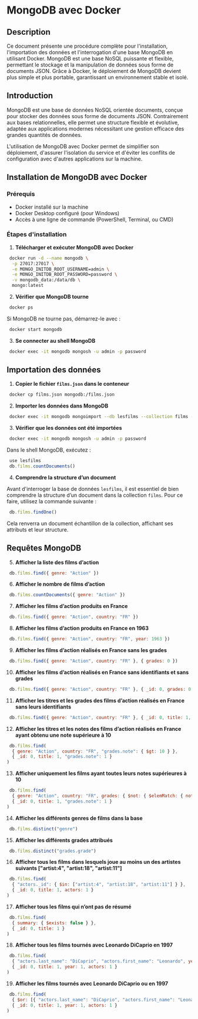 # MongoDB avec Docker

## Description

Ce document présente une procédure complète pour l'installation, l'importation des données et l'interrogation d'une base MongoDB en utilisant Docker. MongoDB est une base NoSQL puissante et flexible, permettant le stockage et la manipulation de données sous forme de documents JSON. Grâce à Docker, le déploiement de MongoDB devient plus simple et plus portable, garantissant un environnement stable et isolé.

## Introduction

MongoDB est une base de données NoSQL orientée documents, conçue pour stocker des données sous forme de documents JSON. Contrairement aux bases relationnelles, elle permet une structure flexible et évolutive, adaptée aux applications modernes nécessitant une gestion efficace des grandes quantités de données. 

L'utilisation de MongoDB avec Docker permet de simplifier son déploiement, d'assurer l'isolation du service et d'éviter les conflits de configuration avec d'autres applications sur la machine.

## Installation de MongoDB avec Docker

### Prérequis
- Docker installé sur la machine
- Docker Desktop configuré (pour Windows)
- Accès à une ligne de commande (PowerShell, Terminal, ou CMD)

### Étapes d'installation

1. **Télécharger et exécuter MongoDB avec Docker**

```sh
 docker run -d --name mongodb \
  -p 27017:27017 \
  -e MONGO_INITDB_ROOT_USERNAME=admin \
  -e MONGO_INITDB_ROOT_PASSWORD=password \
  -v mongodb_data:/data/db \
  mongo:latest
```

2. **Vérifier que MongoDB tourne**

```sh
 docker ps
```

Si MongoDB ne tourne pas, démarrez-le avec :
```sh
 docker start mongodb
```

3. **Se connecter au shell MongoDB**

```sh
 docker exec -it mongodb mongosh -u admin -p password
```

## Importation des données

1. **Copier le fichier `films.json` dans le conteneur**

```sh
 docker cp films.json mongodb:/films.json
```

2. **Importer les données dans MongoDB**

```sh
 docker exec -it mongodb mongoimport --db lesfilms --collection films --file /films.json --jsonArray --username admin --password password --authenticationDatabase admin
```

3. **Vérifier que les données ont été importées**

```sh
 docker exec -it mongodb mongosh -u admin -p password
```

Dans le shell MongoDB, exécutez :

```javascript
 use lesfilms
 db.films.countDocuments()
```

4. **Comprendre la structure d’un document**

Avant d'interroger la base de données `lesfilms`, il est essentiel de bien comprendre la structure d’un document dans la collection `films`. Pour ce faire, utilisez la commande suivante :

```javascript
 db.films.findOne()
```

Cela renverra un document échantillon de la collection, affichant ses attributs et leur structure.

## Requêtes MongoDB

5. **Afficher la liste des films d’action**
```javascript
 db.films.find({ genre: "Action" })
```

6. **Afficher le nombre de films d’action**
```javascript
 db.films.countDocuments({ genre: "Action" })
```

7. **Afficher les films d’action produits en France**
```javascript
 db.films.find({ genre: "Action", country: "FR" })
```

8. **Afficher les films d’action produits en France en 1963**
```javascript
 db.films.find({ genre: "Action", country: "FR", year: 1963 })
```

9. **Afficher les films d’action réalisés en France sans les grades**
```javascript
 db.films.find({ genre: "Action", country: "FR" }, { grades: 0 })
```

10. **Afficher les films d’action réalisés en France sans identifiants et sans grades**
```javascript
 db.films.find({ genre: "Action", country: "FR" }, { _id: 0, grades: 0 })
```

11. **Afficher les titres et les grades des films d’action réalisés en France sans leurs identifiants**
```javascript
 db.films.find({ genre: "Action", country: "FR" }, { _id: 0, title: 1, grades: 1 })
```

12. **Afficher les titres et les notes des films d’action réalisés en France ayant obtenu une note supérieure à 10**
```javascript
 db.films.find(
  { genre: "Action", country: "FR", "grades.note": { $gt: 10 } },
  { _id: 0, title: 1, "grades.note": 1 }
)
```

13. **Afficher uniquement les films ayant toutes leurs notes supérieures à 10**
```javascript
 db.films.find(
  { genre: "Action", country: "FR", grades: { $not: { $elemMatch: { note: { $lte: 10 } } } } },
  { _id: 0, title: 1, "grades.note": 1 }
)
```

14. **Afficher les différents genres de films dans la base**
```javascript
 db.films.distinct("genre")
```

15. **Afficher les différents grades attribués**
```javascript
 db.films.distinct("grades.grade")
```

16. **Afficher tous les films dans lesquels joue au moins un des artistes suivants ["artist:4", "artist:18", "artist:11"]**
```javascript
 db.films.find(
  { "actors._id": { $in: ["artist:4", "artist:18", "artist:11"] } },
  { _id: 0, title: 1, actors: 1 }
)
```

17. **Afficher tous les films qui n’ont pas de résumé**
```javascript
 db.films.find(
  { summary: { $exists: false } },
  { _id: 0, title: 1 }
)
```

18. **Afficher tous les films tournés avec Leonardo DiCaprio en 1997**
```javascript
 db.films.find(
  { "actors.last_name": "DiCaprio", "actors.first_name": "Leonardo", year: 1997 },
  { _id: 0, title: 1, year: 1, actors: 1 }
)
```

19. **Afficher les films tournés avec Leonardo DiCaprio ou en 1997**
```javascript
 db.films.find(
  { $or: [{ "actors.last_name": "DiCaprio", "actors.first_name": "Leonardo" }, { year: 1997 }] },
  { _id: 0, title: 1, year: 1, actors: 1 }
)
```